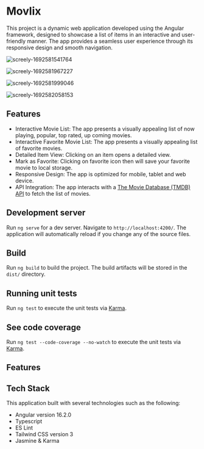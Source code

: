 # Movlix

This project is a dynamic web application developed using the Angular framework, designed to showcase a list of items in an interactive and user-friendly manner. The app provides a seamless user experience through its responsive design and smooth navigation.

![screely-1692581541764](https://github.com/leonaldopasaribu/movlix/assets/51619445/b1074ac1-297d-45d4-bbbb-a9b67200ccd0)

![screely-1692581967227](https://github.com/leonaldopasaribu/movlix/assets/51619445/2df92918-da9d-48a5-8edd-73362b498c47)

![screely-1692581999046](https://github.com/leonaldopasaribu/movlix/assets/51619445/be415fd8-bdea-4a1d-ae61-7e0cd8e5f5e4)

![screely-1692582058153](https://github.com/leonaldopasaribu/movlix/assets/51619445/5139fbb4-c966-45f5-b161-b840aea937b5)

## Features
* Interactive Movie List: The app presents a visually appealing list of now playing, popular, top rated, up coming movies.
* Interactive Favorite Movie List: The app presents a visually appealing list of favorite movies.
* Detailed Item View: Clicking on an item opens a detailed view.
* Mark as Favorite: Clicking on favorite icon then will save your favorite movie to local storage.
* Responsive Design: The app is optimized for mobile, tablet and web device.
* API Integration: The app interacts with a [The Movie Database (TMDB) API](https://developer.themoviedb.org/) to fetch the list of movies.

## Development server

Run `ng serve` for a dev server. Navigate to `http://localhost:4200/`. The application will automatically reload if you change any of the source files.

## Build

Run `ng build` to build the project. The build artifacts will be stored in the `dist/` directory.

## Running unit tests

Run `ng test` to execute the unit tests via [Karma](https://karma-runner.github.io).

## See code coverage

Run `ng test --code-coverage --no-watch` to execute the unit tests via [Karma](https://karma-runner.github.io).

## Features

## Tech Stack

This application built with several technologies such as the following:

* Angular version 16.2.0
* Typescript
* ES Lint
* Tailwind CSS version 3
* Jasmine & Karma
